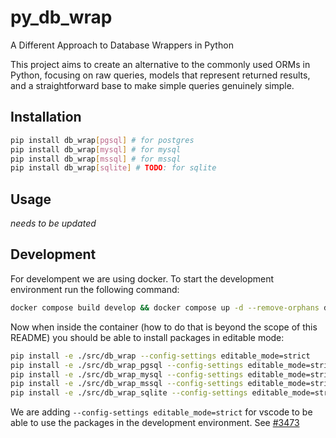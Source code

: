 # py_db_wrap

A Different Approach to Database Wrappers in Python

This project aims to create an alternative to the commonly used ORMs in Python, focusing on raw queries, models that represent returned results, and a straightforward base to make simple queries genuinely simple.

## Installation

```bash
pip install db_wrap[pgsql] # for postgres
pip install db_wrap[mysql] # for mysql
pip install db_wrap[mssql] # for mssql
pip install db_wrap[sqlite] # TODO: for sqlite
```

## Usage

_needs to be updated_


## Development

For develompent we are using docker. To start the development environment run the following command:

```bash
docker compose build develop && docker compose up -d --remove-orphans develop
```

Now when inside the container (how to do that is beyond the scope of this README) you should be able to install packages in editable mode:

```bash
pip install -e ./src/db_wrap --config-settings editable_mode=strict
pip install -e ./src/db_wrap_pgsql --config-settings editable_mode=strict
pip install -e ./src/db_wrap_mysql --config-settings editable_mode=strict
pip install -e ./src/db_wrap_mssql --config-settings editable_mode=strict
pip install -e ./src/db_wrap_sqlite --config-settings editable_mode=strict
```

We are adding `--config-settings editable_mode=strict` for vscode to be able to use the packages in the development environment. See [#3473](https://github.com/microsoft/pylance-release/issues/3473)
